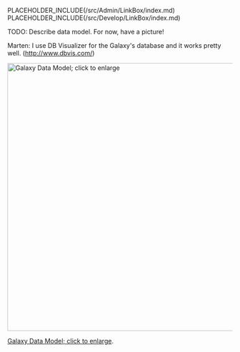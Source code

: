 PLACEHOLDER_INCLUDE(/src/Admin/LinkBox/index.md)
PLACEHOLDER_INCLUDE(/src/Develop/LinkBox/index.md)

TODO: Describe data model.  For now, have a picture!

Marten: I use DB Visualizer for the Galaxy's database and it works pretty well. (http://www.dbvis.com/)

<div class='center'>
<a href='/src/Admin/Internals/DataModel/galaxy_schema.png'><img src="/src/Admin/Internals/DataModel/galaxy_schema.png" alt="Galaxy Data Model; click to enlarge" width="600" /></a>

[Galaxy Data Model; click to enlarge](/src/Admin/Internals/DataModel/galaxy_schema.png).
</div>
